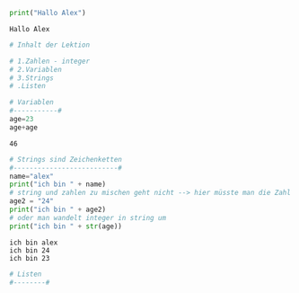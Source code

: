 

```python
print("Hallo Alex")
```

    Hallo Alex
    


```python
# Inhalt der Lektion

# 1.Zahlen - integer
# 2.Variablen
# 3.Strings
# .Listen
```


```python
# Variablen
#-----------#
age=23
age+age

```




    46




```python
# Strings sind Zeichenketten
#--------------------------#
name="alex"
print("ich bin " + name)
# string und zahlen zu mischen geht nicht --> hier müsste man die Zahl in als String packen.
age2 = "24"
print("ich bin " + age2)
# oder man wandelt integer in string um
print("ich bin " + str(age))
```

    ich bin alex
    ich bin 24
    ich bin 23
    


```python
# Listen
#--------#
```
